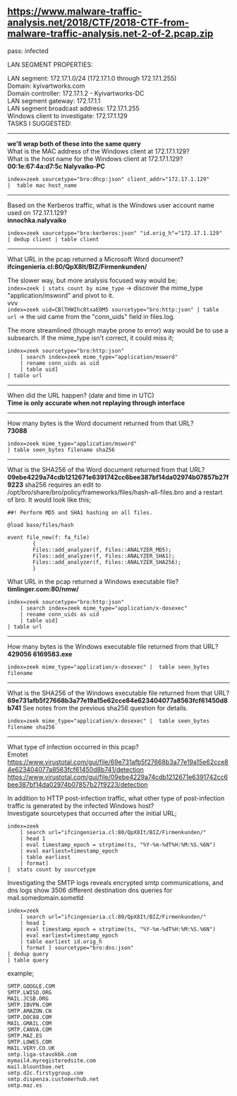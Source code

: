 ## https://www.malware-traffic-analysis.net/2018/CTF/2018-CTF-from-malware-traffic-analysis.net-2-of-2.pcap.zip
pass: infected

LAN SEGMENT PROPERTIES:  

LAN segment: 172.17.1.0/24 (172.17.1.0 through 172.17.1.255)  
Domain: kyivartworks.com  
Domain controller: 172.17.1.2 - Kyivartworks-DC  
LAN segment gateway: 172.17.1.1  
LAN segment broadcast address: 172.17.1.255  
Windows client to investigate: 172.17.1.129  
TASKS I SUGGESTED:  
___
**we'll wrap both of these into the same query**  
What is the MAC address of the Windows client at 172.17.1.129?  
What is the host name for the Windows client at 172.17.1.129?  
**00:1e:67:4a:d7:5c	Nalyvaiko-PC**
```
index=zeek sourcetype="bro:dhcp:json" client_addr="172.17.1.129" 
|  table mac host_name
```
___
Based on the Kerberos traffic, what is the Windows user account name used on 172.17.1.129?  
**innochka.nalyvaiko**
```
index=zeek sourcetype="bro:kerberos:json" "id.orig_h"="172.17.1.129" 
| dedup client | table client
```
___
What URL in the pcap returned a Microsoft Word document?
**ifcingenieria.cl:80/QpX8It/BIZ/Firmenkunden/**

The slower way, but more analysis focused way would be;  
`index=zeek | stats count by mime_type` -> discover the mime_type "application/msword" and pivot to it.  
vvv  
`index=zeek uid=CBlTHWIhc8txaE0M5 sourcetype="bro:http:json" | table url` -> the uid came from the "conn_uids" field in files.log.  

The more streamlined (though maybe prone to error) way would be to use a subsearch. If the mime_type isn't correct, it could miss it;  
```
index=zeek sourcetype="bro:http:json"
    [ search index=zeek mime_type="application/msword" 
    | rename conn_uids as uid 
    | table uid] 
| table url
```
___
When did the URL happen? (date and time in UTC)  
**Time is only accurate when not replaying through interface**
___
How many bytes is the Word document returned from that URL?  
**73088**  
```
index=zeek mime_type="application/msword" 
| table seen_bytes filename sha256
```
___
What is the SHA256 of the Word document returned from that URL?  
**09ebe4229a74cdb1212671e6391742cc6bee387bf14da02974b07857b27f9223**
sha256 requires an edit to /opt/bro/share/bro/policy/frameworks/files/hash-all-files.bro and a restart of bro. It would look like this;  
```
##! Perform MD5 and SHA1 hashing on all files.

@load base/files/hash

event file_new(f: fa_file)
        {
        Files::add_analyzer(f, Files::ANALYZER_MD5);
        Files::add_analyzer(f, Files::ANALYZER_SHA1);
        Files::add_analyzer(f, Files::ANALYZER_SHA256);                                                                          
        }
```
What URL in the pcap returned a Windows executable file?  
**timlinger.com:80/nmw/**
```
index=zeek sourcetype="bro:http:json"
    [ search index=zeek mime_type="application/x-dosexec"
    | rename conn_uids as uid 
    | table uid] 
| table url
```
___
How many bytes is the Windows executable file returned from that URL?
**429056	6169583.exe**
```
index=zeek mime_type="application/x-dosexec" |  table seen_bytes filename
```
___
What is the SHA256 of the Windows executable file returned from that URL?  
**69e731afb5f27668b3a77e19a15e62cce84e623404077a8563fcf61450d8b741**
See notes from the previous sha256 question for details.  
```
index=zeek mime_type="application/x-dosexec" |  table seen_bytes filename sha256
```
___
What type of infection occurred in this pcap?  
Emotet
https://www.virustotal.com/gui/file/69e731afb5f27668b3a77e19a15e62cce84e623404077a8563fcf61450d8b741/detection
https://www.virustotal.com/gui/file/09ebe4229a74cdb1212671e6391742cc6bee387bf14da02974b07857b27f9223/detection

In addition to HTTP post-infection traffic, what other type of post-infection traffic is generated by the infected Windows host?  
Investigate sourcetypes that occurred after the initial URL;  
```
index=zeek 
    [ search url="ifcingenieria.cl:80/QpX8It/BIZ/Firmenkunden/"
    | head 1
    | eval timestamp_epoch = strptime(ts, "%Y-%m-%dT%H:%M:%S.%6N") 
    | eval earliest=timestamp_epoch 
    | table earliest 
    | format] 
|  stats count by sourcetype
```
Investigating the SMTP logs reveals encrypted smtp communications, and dns logs show 3506 different destination dns queries for mail.somedomain.sometld
```
index=zeek 
    [ search url="ifcingenieria.cl:80/QpX8It/BIZ/Firmenkunden/" 
    | head 1 
    | eval timestamp_epoch = strptime(ts, "%Y-%m-%dT%H:%M:%S.%6N") 
    | eval earliest=timestamp_epoch 
    | table earliest id.orig_h 
    | format ] sourcetype="bro:dns:json" 
| dedup query 
| table query
```
example;  
```
SMTP.GOOGLE.COM
SMTP.LWISD.ORG
MAIL.JCSB.ORG
SMTP.IBVPN.COM
SMTP.AMAZON.CN
SMTP.DOC88.COM
MAIL.GMAIL.COM
SMTP.CANVA.COM
SMTP.MAZ.ES
SMTP.LOWES.COM
MAIL.VERY.CO.UK
smtp.liga-stavokbk.com
mymail4.myregisteredsite.com
mail.blountboe.net
smtp.d2c.firstygroup.com
smtp.dispenza.customerhub.net
smtp.maz.es
```
